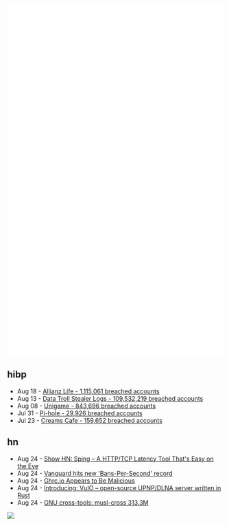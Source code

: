 ![Metrics](https://raw.githubusercontent.com/phixion/phixion/master/metrics.svg)

## hibp

<!--
for https://github.com/phixion/phixion/blob/main/.github/workflows/feeds.yml
-->
<!--START_SECTION:haveibeenpwnd-->
- Aug 18 - [Allianz Life - 1,115,061 breached accounts](https://haveibeenpwned.com/Breach/AllianzLife)
- Aug 13 - [Data Troll Stealer Logs - 109,532,219 breached accounts](https://haveibeenpwned.com/Breach/DataTrollStealerLogs)
- Aug 08 - [Unigame - 843,696 breached accounts](https://haveibeenpwned.com/Breach/Unigame)
- Jul 31 - [Pi-hole - 29,926 breached accounts](https://haveibeenpwned.com/Breach/ThePi-Hole)
- Jul 23 - [Creams Cafe - 159,652 breached accounts](https://haveibeenpwned.com/Breach/CreamsCafe)
<!--END_SECTION:haveibeenpwnd-->

## hn

<!--
for https://github.com/phixion/phixion/blob/main/.github/workflows/feeds.yml
-->
<!--START_SECTION:hn-->
- Aug 24 - [Show HN: Sping – A HTTP/TCP Latency Tool That's Easy on the Eye](https://dseltzer.gitlab.io/sping/docs/)
- Aug 24 - [Vanguard hits new 'Bans-Per-Second' record](https://playvalorant.com/en-us/news/dev/vanguard-hits-new-bans-per-second-record/)
- Aug 24 - [Ghrc.io Appears to Be Malicious](https://bmitch.net/blog/2025-08-22-ghrc-appears-malicious/)
- Aug 24 - [Introducing: VuIO – open-source UPNP/DLNA server written in Rust](https://github.com/vuiodev/vuio)
- Aug 24 - [GNU cross-tools: musl-cross 313.3M](https://github.com/cross-tools/musl-cross)
<!--END_SECTION:hn-->

<!--
for https://yhype.me
-->
![](https://hit.yhype.me/github/profile?user_id=13013670)
